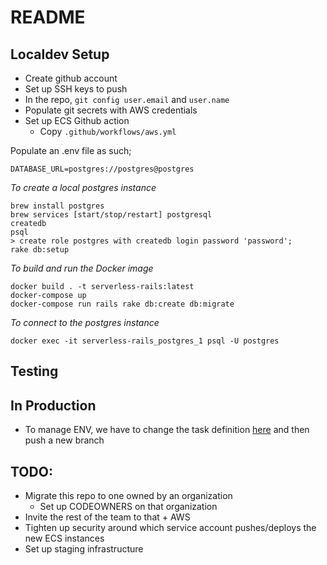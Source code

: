 # README

## Localdev Setup

* Create github account
* Set up SSH keys to push
* In the repo, `git config user.email` and `user.name`
* Populate git secrets with AWS credentials
* Set up ECS Github action
  * Copy `.github/workflows/aws.yml`

Populate an .env file as such;

```
DATABASE_URL=postgres://postgres@postgres
```

*To create a local postgres instance*
```
brew install postgres
brew services [start/stop/restart] postgresql
createdb
psql
> create role postgres with createdb login password 'password';
rake db:setup
```

*To build and run the Docker image*
```
docker build . -t serverless-rails:latest
docker-compose up
docker-compose run rails rake db:create db:migrate
```

*To connect to the postgres instance*
```
docker exec -it serverless-rails_postgres_1 psql -U postgres
```

## Testing

## In Production

* To manage ENV, we have to change the task definition [here](https://us-east-2.console.aws.amazon.com/ecs/home?region=us-east-2#/taskDefinitions) and then push a new branch

## TODO:
* Migrate this repo to one owned by an organization
  * Set up CODEOWNERS on that organization
* Invite the rest of the team to that + AWS
* Tighten up security around which service account pushes/deploys the new ECS instances
* Set up staging infrastructure
